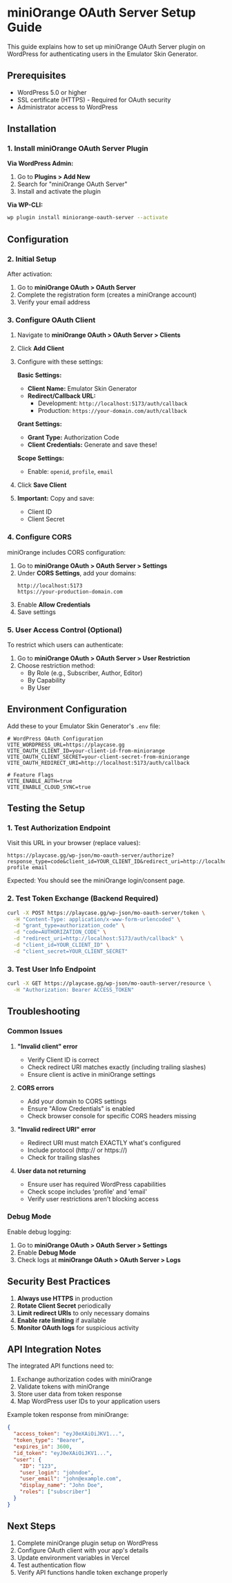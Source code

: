 # miniOrange OAuth Server Setup Guide

This guide explains how to set up miniOrange OAuth Server plugin on WordPress for authenticating users in the Emulator Skin Generator.

## Prerequisites

- WordPress 5.0 or higher
- SSL certificate (HTTPS) - Required for OAuth security
- Administrator access to WordPress

## Installation

### 1. Install miniOrange OAuth Server Plugin

**Via WordPress Admin:**
1. Go to **Plugins > Add New**
2. Search for "miniOrange OAuth Server"
3. Install and activate the plugin

**Via WP-CLI:**
```bash
wp plugin install miniorange-oauth-server --activate
```

## Configuration

### 2. Initial Setup

After activation:
1. Go to **miniOrange OAuth > OAuth Server**
2. Complete the registration form (creates a miniOrange account)
3. Verify your email address

### 3. Configure OAuth Client

1. Navigate to **miniOrange OAuth > OAuth Server > Clients**
2. Click **Add Client**
3. Configure with these settings:

   **Basic Settings:**
   - **Client Name:** Emulator Skin Generator
   - **Redirect/Callback URL:** 
     - Development: `http://localhost:5173/auth/callback`
     - Production: `https://your-domain.com/auth/callback`
   
   **Grant Settings:**
   - **Grant Type:** Authorization Code
   - **Client Credentials:** Generate and save these!
   
   **Scope Settings:**
   - Enable: `openid`, `profile`, `email`

4. Click **Save Client**
5. **Important:** Copy and save:
   - Client ID
   - Client Secret

### 4. Configure CORS

miniOrange includes CORS configuration:

1. Go to **miniOrange OAuth > OAuth Server > Settings**
2. Under **CORS Settings**, add your domains:
   ```
   http://localhost:5173
   https://your-production-domain.com
   ```
3. Enable **Allow Credentials**
4. Save settings

### 5. User Access Control (Optional)

To restrict which users can authenticate:

1. Go to **miniOrange OAuth > OAuth Server > User Restriction**
2. Choose restriction method:
   - By Role (e.g., Subscriber, Author, Editor)
   - By Capability
   - By User

## Environment Configuration

Add these to your Emulator Skin Generator's `.env` file:

```env
# WordPress OAuth Configuration
VITE_WORDPRESS_URL=https://playcase.gg
VITE_OAUTH_CLIENT_ID=your-client-id-from-miniorange
VITE_OAUTH_CLIENT_SECRET=your-client-secret-from-miniorange
VITE_OAUTH_REDIRECT_URI=http://localhost:5173/auth/callback

# Feature Flags
VITE_ENABLE_AUTH=true
VITE_ENABLE_CLOUD_SYNC=true
```

## Testing the Setup

### 1. Test Authorization Endpoint

Visit this URL in your browser (replace values):
```
https://playcase.gg/wp-json/mo-oauth-server/authorize?response_type=code&client_id=YOUR_CLIENT_ID&redirect_uri=http://localhost:5173/auth/callback&scope=openid profile email
```

Expected: You should see the miniOrange login/consent page.

### 2. Test Token Exchange (Backend Required)

```bash
curl -X POST https://playcase.gg/wp-json/mo-oauth-server/token \
  -H "Content-Type: application/x-www-form-urlencoded" \
  -d "grant_type=authorization_code" \
  -d "code=AUTHORIZATION_CODE" \
  -d "redirect_uri=http://localhost:5173/auth/callback" \
  -d "client_id=YOUR_CLIENT_ID" \
  -d "client_secret=YOUR_CLIENT_SECRET"
```

### 3. Test User Info Endpoint

```bash
curl -X GET https://playcase.gg/wp-json/mo-oauth-server/resource \
  -H "Authorization: Bearer ACCESS_TOKEN"
```

## Troubleshooting

### Common Issues

1. **"Invalid client" error**
   - Verify Client ID is correct
   - Check redirect URI matches exactly (including trailing slashes)
   - Ensure client is active in miniOrange settings

2. **CORS errors**
   - Add your domain to CORS settings
   - Ensure "Allow Credentials" is enabled
   - Check browser console for specific CORS headers missing

3. **"Invalid redirect URI" error**
   - Redirect URI must match EXACTLY what's configured
   - Include protocol (http:// or https://)
   - Check for trailing slashes

4. **User data not returning**
   - Ensure user has required WordPress capabilities
   - Check scope includes 'profile' and 'email'
   - Verify user restrictions aren't blocking access

### Debug Mode

Enable debug logging:
1. Go to **miniOrange OAuth > OAuth Server > Settings**
2. Enable **Debug Mode**
3. Check logs at **miniOrange OAuth > OAuth Server > Logs**

## Security Best Practices

1. **Always use HTTPS** in production
2. **Rotate Client Secret** periodically
3. **Limit redirect URIs** to only necessary domains
4. **Enable rate limiting** if available
5. **Monitor OAuth logs** for suspicious activity

## API Integration Notes

The integrated API functions need to:
1. Exchange authorization codes with miniOrange
2. Validate tokens with miniOrange
3. Store user data from token response
4. Map WordPress user IDs to your application users

Example token response from miniOrange:
```json
{
  "access_token": "eyJ0eXAiOiJKV1...",
  "token_type": "Bearer",
  "expires_in": 3600,
  "id_token": "eyJ0eXAiOiJKV1...",
  "user": {
    "ID": "123",
    "user_login": "johndoe",
    "user_email": "john@example.com",
    "display_name": "John Doe",
    "roles": ["subscriber"]
  }
}
```

## Next Steps

1. Complete miniOrange plugin setup on WordPress
2. Configure OAuth client with your app's details
3. Update environment variables in Vercel
4. Test authentication flow
5. Verify API functions handle token exchange properly